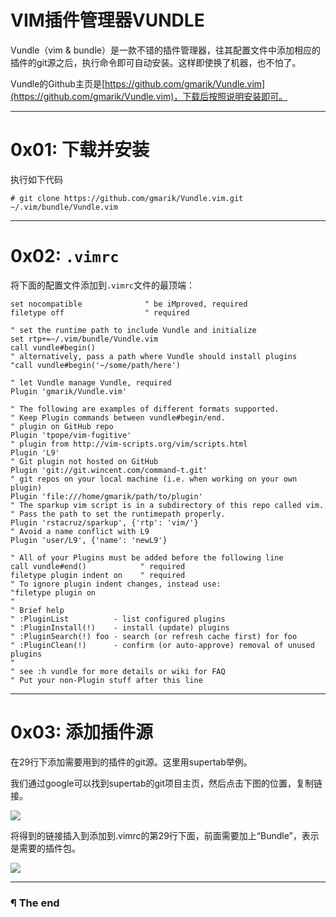 # VIM插件管理器VUNDLE

Vundle（vim & bundle）是一款不错的插件管理器，往其配置文件中添加相应的插件的git源之后，执行命令即可自动安装。这样即使换了机器，也不怕了。

Vundle的Github主页是[https://github.com/gmarik/Vundle.vim](https://github.com/gmarik/Vundle.vim)，下载后按照说明安装即可。

---

# 0x01: 下载并安装

执行如下代码

```language-python line-numbers
# git clone https://github.com/gmarik/Vundle.vim.git ~/.vim/bundle/Vundle.vim
```

---

# 0x02: `.vimrc`

将下面的配置文件添加到`.vimrc`文件的最顶端：

```language-python line-numbers
set nocompatible              " be iMproved, required
filetype off                  " required
 
" set the runtime path to include Vundle and initialize
set rtp+=~/.vim/bundle/Vundle.vim
call vundle#begin()
" alternatively, pass a path where Vundle should install plugins
"call vundle#begin('~/some/path/here')
 
" let Vundle manage Vundle, required
Plugin 'gmarik/Vundle.vim'
 
" The following are examples of different formats supported.
" Keep Plugin commands between vundle#begin/end.
" plugin on GitHub repo
Plugin 'tpope/vim-fugitive'
" plugin from http://vim-scripts.org/vim/scripts.html
Plugin 'L9'
" Git plugin not hosted on GitHub
Plugin 'git://git.wincent.com/command-t.git'
" git repos on your local machine (i.e. when working on your own plugin)
Plugin 'file:///home/gmarik/path/to/plugin'
" The sparkup vim script is in a subdirectory of this repo called vim.
" Pass the path to set the runtimepath properly.
Plugin 'rstacruz/sparkup', {'rtp': 'vim/'}
" Avoid a name conflict with L9
Plugin 'user/L9', {'name': 'newL9'}
 
" All of your Plugins must be added before the following line
call vundle#end()            " required
filetype plugin indent on    " required
" To ignore plugin indent changes, instead use:
"filetype plugin on
"
" Brief help
" :PluginList          - list configured plugins
" :PluginInstall(!)    - install (update) plugins
" :PluginSearch(!) foo - search (or refresh cache first) for foo
" :PluginClean(!)      - confirm (or auto-approve) removal of unused plugins
"
" see :h vundle for more details or wiki for FAQ
" Put your non-Plugin stuff after this line
```

---

# 0x03: 添加插件源
在29行下添加需要用到的插件的git源。这里用supertab举例。

我们通过google可以找到supertab的git项目主页，然后点击下图的位置，复制链接。

![](http://7xis48.com1.z0.glb.clouddn.com/wp/archives/20-1.jpg)

将得到的链接插入到添加到.vimrc的第29行下面，前面需要加上“Bundle”，表示是需要的插件包。

![](http://7xis48.com1.z0.glb.clouddn.com/wp/archives/20-2.jpg)

---

### ¶ The end
